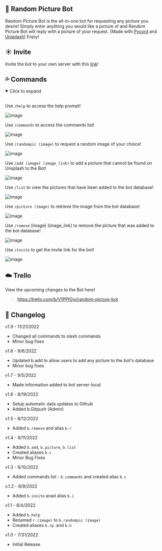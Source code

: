 ## 🦢 Random Picture Bot
Random Picture Bot is the all-in-one bot for requesting any picture you desire! Simply enter anything you would like a picture of and Random Picture Bot will reply with a picture of your request. (Made with [Pycord](https://docs.pycord.dev/en/stable/) and [Unsplash](https://unsplash.com/)) Enjoy!

## ☀️ Invite
Invite the bot to your own server with this [link](https://discord.com/oauth2/authorize?client_id=929541715453431899&scope=bot&permissions=8)!

## 💦 Commands


<details open>
<summary>Click to expand</summary>
<br>

Use ```/help``` to access the help prompt!
  
![image](https://user-images.githubusercontent.com/94326100/188296430-3af7c266-fc17-4975-a3a9-c6eb6e6b299c.png)

Use ```/commands``` to access the commands list!

![image](https://user-images.githubusercontent.com/94326100/188296472-f9ccaab3-707a-4e15-8f9d-c8fb564877b0.png)

Use ```/randompic (image)``` to request a random image of your choice!

![image](https://user-images.githubusercontent.com/94326100/188296513-2464dfe4-ffa6-45ff-ac44-e5cf23077c61.png)

Use ```/add (image) (image_link)``` to add a picture that cannot be found on Unsplash to the Bot!

![image](https://user-images.githubusercontent.com/94326100/188479169-c090b65c-eee9-44a4-8b74-22990126c0f3.png)

Use ```/list``` to view the pictures that have been added to the bot database!

![image](https://user-images.githubusercontent.com/94326100/188479212-6eec99ac-7e38-4aa0-bf60-3e3308110dd4.png)

Use ```/picture (image)``` to retrieve the image from the bot database!

![image](https://user-images.githubusercontent.com/94326100/188479273-ee70504b-0b22-46ed-b828-123d40560afc.png)

Use ```/remove``` (image) (image_link) to remove the picture that was added to the bot database!

![image](https://user-images.githubusercontent.com/94326100/188479478-33f83edd-2e9b-4598-afb4-f431fc4e87cd.png)

Use ```/invite``` to get the invite link for the bot!
 
![image](https://user-images.githubusercontent.com/94326100/188479583-6a42224e-b095-4f15-be0d-880a1471e239.png)
</details>

## ☁️ Trello
View the upcoming changes to the Bot here!
> https://trello.com/b/V1PPfGyi/random-picture-bot

## 🌈 Changelog
v1.9 - 11/21/2022

 * Changed all commands to slash commands
 * Minor bug fixes

v1.8 - 9/6/2022

 * Updated b.add to allow users to add any picture to the bot's database
 * Minor bug fixes

v1.7 - 9/5/2022

 * Made information added to bot server-local

v1.6 - 8/19/2022

 * Setup automatic data updates to Github
 * Added b.Gitpush (Admin)

v1.5 - 8/12/2022

 * Added `b.remove` and alias `b.r`

v1.4 - 8/11/2022

* Added `b.add`, `b.picture`, `b.list` 
* Created aliases `b.c`
* Minor Bug Fixes

v1.3 - 8/10/2022

* Added commands list - `b.commands` and created alias `b.c`

v.1.2 - 8/9/2022

* Added `b.invite` anad alias `b.i`

v1.1 - 8/4/2022

* Added `b.help`
* Renamed `r.(image)` to `b.randompic (image)`
* Created aliases `b.rp`. and `b.h`

v1.0 - 7/31/2022

* Initial Release
